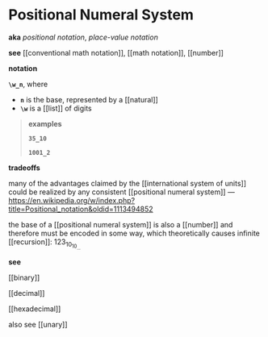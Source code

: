 # Positional Numeral System

**aka** _positional notation_, _place-value notation_

**see** [[conventional math notation]], [[math notation]], [[number]]

**notation**

**`\w_n`**, where

- **`n`** is the base, represented by a [[natural]]
- **`\w`** is a [[list]] of digits

> **examples**
>
> **`35_10`**
>
> **`1001_2`**

**tradeoffs**

many of the advantages claimed by the [[international system of units]] could be realized by any consistent [[positional numeral system]] &mdash; <https://en.wikipedia.org/w/index.php?title=Positional_notation&oldid=1113494852>

the base of a [[positional numeral system]] is also a [[number]] and therefore must be encoded in some way, which theoretically causes infinite [[recursion]]: $123_{10_{10_{\dots}}}$

**see**

[[binary]]

[[decimal]]

[[hexadecimal]]

also see [[unary]]
